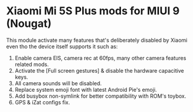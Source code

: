 # Xiaomi Mi 5S Plus mods for MIUI 9 (Nougat)

This module activate many features that's deliberately disabled by Xiaomi even tho the device itself supports it such as:
1. Enable camera EIS, camera rec at 60fps, many other camera features related mods.
2. Activate the [Full screen gestures] & disable the hardware capacitive keys.
3. All camera sounds will be disabled.
4. Replace system emoji font with latest Android Pie's emoji.
5. Add busybox non-symlink for better compatibility with ROM's toybox.
6. GPS & iZat configs fix.
